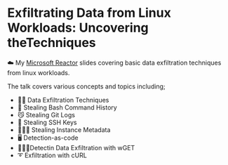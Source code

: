 # Exfiltrating Data from Linux Workloads: Uncovering theTechniques
☁️ My [Microsoft Reactor](https://texascyber.com/briefings_schedule/detection-engineering/) slides covering basic data exfiltration techniques from linux workloads.

The talk covers various concepts and topics including;
- 🥷🏾 Data Exfiltration Techniques
- 🐧 Stealing Bash Command History
- 😼 Stealing Git Logs
- 🔑 Stealing SSH Keys
- 👨🏾‍💻 Stealing Instance Metadata
- 🖥️ Detection-as-code
- 🏃🏾‍♂️Detectin Data Exfiltration with wGET
- ➰ Exfiltration with cURL
